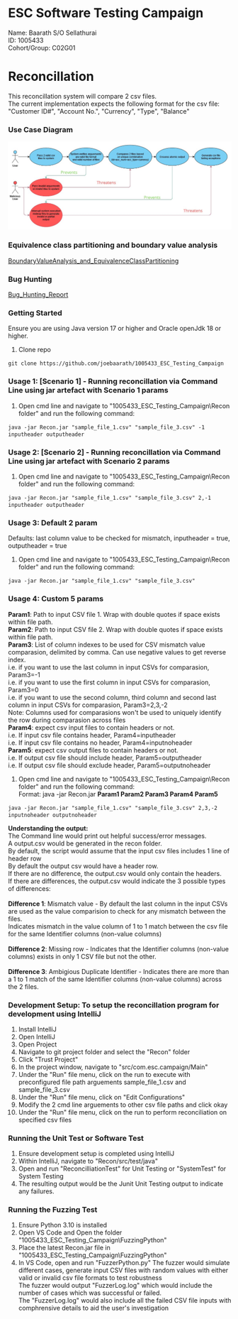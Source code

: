 # ESC Software Testing Campaign
Name: Baarath S/O Sellathurai  
ID: 1005433  
Cohort/Group: C02G01  

# Reconcillation
This reconcillation system will compare 2 csv files.  
The current implementation expects the following format for the csv file: "Customer ID#",	"Account No.",	"Currency",	"Type",	"Balance"

### Use Case Diagram
<img src="./Documents/WK08_ESC_CAMPAGIN_USECASE_DIAGRAM.jpg" />

### Equivalence class partitioning and boundary value analysis
[BoundaryValueAnalysis_and_EquivalenceClassPartitioning](./Documents/WK09_BoundaryValueAnalysis_and_EquivalenceClassPartitioning_V2.md)

### Bug Hunting
[Bug_Hunting_Report](./Testing_Bug_Hunting/Bug_Hunting_Report.md)  

### Getting Started
Ensure you are using Java version 17 or higher and Oracle openJdk 18 or higher.
1. Clone repo
```
git clone https://github.com/joebaarath/1005433_ESC_Testing_Campaign
```

### Usage 1: [Scenario 1] - Running reconcillation via Command Line using jar artefact with Scenario 1 params
1. Open cmd line and navigate to "1005433_ESC_Testing_Campaign\Recon folder" and run the following command:
```
java -jar Recon.jar "sample_file_1.csv" "sample_file_3.csv" -1 inputheader outputheader
```
### Usage 2: [Scenario 2] - Running reconcillation via Command Line using jar artefact with Scenario 2 params
1. Open cmd line and navigate to "1005433_ESC_Testing_Campaign\Recon folder" and run the following command:
```
java -jar Recon.jar "sample_file_1.csv" "sample_file_3.csv" 2,-1 inputheader outputheader
```

### Usage 3: Default 2 param
Defaults: last column value to be checked for mismatch, inputheader = true, outputheader = true<br>
1. Open cmd line and navigate to "1005433_ESC_Testing_Campaign\Recon folder" and run the following command:
```
java -jar Recon.jar "sample_file_1.csv" "sample_file_3.csv"
```

### Usage 4: Custom 5 params
<b>Param1</b>: Path to input CSV file 1. Wrap with double quotes if space exists within file path.<br>
<b>Param2</b>: Path to input CSV file 2. Wrap with double quotes if space exists within file path.<br>
<b>Param3</b>: List of column indexes to be used for CSV mismatch value comparasion, delimited by comma. Can use negative values to get reverse index. <br>
i.e. if you want to use the last column in input CSVs for comparasion, Param3=-1 <br>
i.e. if you want to use the first column in input CSVs for comparasion, Param3=0 <br>
i.e. if you want to use the second column, third column and second last column in input CSVs for comparasion, Param3=2,3,-2 <br>
Note: Columns used for comparasions won't be used to uniquely identify the row during comparasion across files <br>
<b>Param4</b>: expect csv input files to contain headers or not.  <br>
i.e. If input csv file contains header, Param4=inputheader<br>
i.e. If input csv file contains no header, Param4=inputnoheader<br>
<b>Param5</b>: expect csv output files to contain headers or not.  <br>
i.e. If output csv file should include header, Param5=outputheader<br>
i.e. If output csv file should exclude header, Param5=outputnoheader<br>

1. Open cmd line and navigate to "1005433_ESC_Testing_Campaign\Recon folder" and run the following command:<br>
Format: java -jar Recon.jar <b>Param1 Param2 Param3 Param4 Param5</b>
```
java -jar Recon.jar "sample_file_1.csv" "sample_file_3.csv" 2,3,-2 inputnoheader outputnoheader
```

<b>Understanding the output:</b><br>
The Command line would print out helpful success/error messages.<br>
A output.csv would be generated in the recon folder. <br>
By default, the script would assume that the input csv files includes 1 line of header row <br>
By default the output csv would have a header row. <br>
If there are no difference, the output.csv would only contain the headers. <br>
If there are differences, the output.csv would indicate the 3 possible types of differences: <br><br>
<b>Difference 1</b>: Mismatch value - By default the last column in the input CSVs are used as the value comparision to check for any mismatch between the files. <br>
Indicates mismatch in the value column of 1 to 1 match between the csv file for the same Identifier columns (non-value columns) <br><br>
<b>Difference 2</b>: Missing row - Indicates that the Identifier columns (non-value columns) exists in only 1 CSV file but not the other.  <br><br>
<b>Difference 3</b>: Ambigious Duplicate Identifier - Indicates there are more than a 1 to 1 match of the same Identifier columns (non-value columns) across the 2 files. <br>

### Development Setup: To setup the reconcillation program for development using IntelliJ
1. Install IntelliJ 
2. Open IntelliJ
3. Open Project
4. Navigate to git project folder and select the "Recon" folder
5. Click "Trust Project"
6. In the project window, navigate to "src/com.esc.campaign/Main"
7. Under the "Run" file menu, click on the run to execute with preconfigured file path arguements sample_file_1.csv and sample_file_3.csv
8. Under the "Run" file menu, click on "Edit Configurations"
9. Modify the 2 cmd line arguements to other csv file paths and click okay
10. Under the "Run" file menu, click on the run to perform reconciliation on specified csv files

### Running the Unit Test or Software Test
1. Ensure development setup is completed using IntelliJ
2. Within IntelliJ, navigate to "Recon/src/test/java"
3. Open and run "ReconcilliationTest" for Unit Testing or "SystemTest" for System Testing
4. The resulting output would be the Junit Unit Testing output to indicate any failures.

### Running the Fuzzing Test
1. Ensure Python 3.10 is installed
2. Open VS Code and Open the folder "1005433_ESC_Testing_Campaign\FuzzingPython"
3. Place the latest Recon.jar file in "1005433_ESC_Testing_Campaign\FuzzingPython"
4. In VS Code, open and run "FuzzerPython.py"
The fuzzer would simulate different cases, generate input CSV files with random values with either valid or invalid csv file formats to test robustness<br/>
The fuzzer would output "FuzzerLog.log" which would include the number of cases which was successful or failed.<br>
The "FuzzerLog.log" would also include all the failed CSV file inputs with comphrensive details to aid the user's investigation

